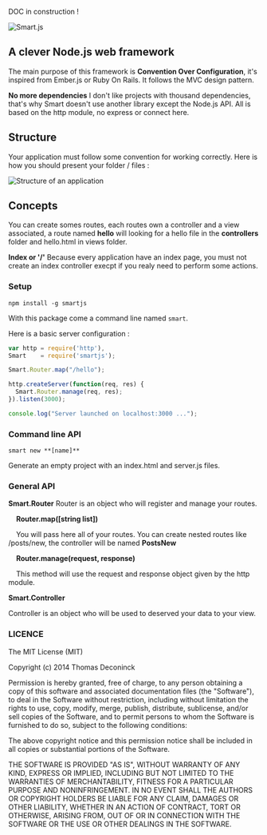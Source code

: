 DOC in construction !

![Smart.js](https://github.com/DCKT/Smart.js/blob/master/doc/logo.png)

## A clever Node.js web framework

The main purpose of this framework is **Convention Over Configuration**, it's inspired from Ember.js or Ruby On Rails. It follows the
MVC design pattern.

**No more dependencies**
I don't like projects with thousand dependencies, that's why Smart doesn't use another library except the Node.js API.
All is based on the http module, no express or connect here.

## Structure
Your application must follow some convention for working correctly. Here is how you should present your folder / files :

![Structure of an application](https://github.com/DCKT/Smart.js/blob/master/doc/structure.png)

## Concepts
You can create somes routes, each routes own a controller and a view associated, a route named __hello__ will looking for a hello file in
the **controllers** folder and hello.html in views folder.

**Index or '/'**
Because every application have an index page, you must not create an index controller execpt if you realy need to perform some actions.


### Setup
`npm install -g smartjs`

With this package come a command line named `smart`.

Here is a basic server configuration :
```javascript
var http = require('http'),
Smart    = require('smartjs');

Smart.Router.map("/hello");

http.createServer(function(req, res) {
  Smart.Router.manage(req, res);
}).listen(3000);

console.log("Server launched on localhost:3000 ...");
```

### Command line API

`smart new **[name]**`

Generate an empty project with an index.html and server.js files.


### General API

**Smart.Router**
Router is an object who will register and manage your routes.

&nbsp;&nbsp;&nbsp;&nbsp;**Router.map([string list])**
  
&nbsp;&nbsp;&nbsp;&nbsp;You will pass here all of your routes. You can create nested routes like /posts/new, the controller will be named **PostsNew**

&nbsp;&nbsp;&nbsp;&nbsp;**Router.manage(request, response)**

&nbsp;&nbsp;&nbsp;&nbsp;This method will use the request and response object given by the http module.

**Smart.Controller**

Controller is an object who will be used to deserved your data to your view.


### LICENCE
The MIT License (MIT)

Copyright (c) 2014 Thomas Deconinck

Permission is hereby granted, free of charge, to any person obtaining a copy
of this software and associated documentation files (the "Software"), to deal
in the Software without restriction, including without limitation the rights
to use, copy, modify, merge, publish, distribute, sublicense, and/or sell
copies of the Software, and to permit persons to whom the Software is
furnished to do so, subject to the following conditions:

The above copyright notice and this permission notice shall be included in all
copies or substantial portions of the Software.

THE SOFTWARE IS PROVIDED "AS IS", WITHOUT WARRANTY OF ANY KIND, EXPRESS OR
IMPLIED, INCLUDING BUT NOT LIMITED TO THE WARRANTIES OF MERCHANTABILITY,
FITNESS FOR A PARTICULAR PURPOSE AND NONINFRINGEMENT. IN NO EVENT SHALL THE
AUTHORS OR COPYRIGHT HOLDERS BE LIABLE FOR ANY CLAIM, DAMAGES OR OTHER
LIABILITY, WHETHER IN AN ACTION OF CONTRACT, TORT OR OTHERWISE, ARISING FROM,
OUT OF OR IN CONNECTION WITH THE SOFTWARE OR THE USE OR OTHER DEALINGS IN THE
SOFTWARE.
